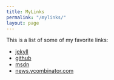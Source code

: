 ```yaml
---
title: MyLinks
permalink: "/mylinks/"
layout: page
---
```


This is a list of some of my favorite links:

* [jekyll](https://github.com/jekyll/jekyll)
* [github](https://github.com "github")
* [msdn](https://msdn.microsoft.com "msdn")
* <a href='https://news.ycombinator.com'>news.ycombinator.com</a>